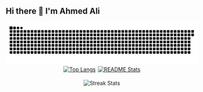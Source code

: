 ## Hi there 👋 I'm Ahmed Ali

<div align="center">
<picture>
  <source media="(prefers-color-scheme: dark)" srcset="github-contribution-grid-snake-dark.svg" />
  <source media="(prefers-color-scheme: light)" srcset="github-contribution-grid-snake.svg" />
  <img alt="github-snake" src="github-contribution-grid-snake.svg" />
</picture>
</div>
<div align="center" style="display: flex; justify-content: center; column-gap: 0.375rem;"> 
  <a href="https://github.com/ally-ahmed">
      <picture>
        <source
          srcset="https://github-readme-stats-eight-xi-56.vercel.app/api/top-langs?username=ally-ahmed&bg_color=00000000&show_icons=true&locale=en&hide=HTML&langs_count=8&layout=compact&theme=react&border_radius=10&size_weight=0.5&count_weight=0.5&exclude_repo=github-readme-stats"
          media="(prefers-color-scheme: dark)"
        />
        <source
          srcset="https://github-readme-stats-eight-xi-56.vercel.app/api/top-langs?username=ally-ahmed&bg_color=00000000&show_icons=true&locale=en&hide=HTML&langs_count=8&layout=compact&border_radius=10&size_weight=0.5&count_weight=0.5&exclude_repo=github-readme-stats"
          media="(prefers-color-scheme: light), (prefers-color-scheme: no-preference)"
        />
        <img height=200 align="center" src="https://github-readme-stats-eight-xi-56.vercel.app/api/top-langs?username=ally-ahmed&bg_color=00000000&show_icons=true&locale=en&hide=HTML&langs_count=8&layout=compact&border_radius=10&size_weight=0.5&count_weight=0.5&exclude_repo=github-readme-stats" alt="Top Langs" />
      </picture>
  </a>

  <a href="https://github.com/ally-ahmed" >
      <picture>
        <source
          srcset="https://github-readme-stats-eight-xi-56.vercel.app/api?username=ally-ahmed&bg_color=00000000&count_private=true&show_icons=true&theme=react&rank_icon=github&border_radius=10"
          media="(prefers-color-scheme: dark)"
        />
        <source
          srcset="https://github-readme-stats-eight-xi-56.vercel.app/api?username=ally-ahmed&bg_color=00000000&count_private=true&show_icons=true&rank_icon=github&border_radius=10"
          media="(prefers-color-scheme: light), (prefers-color-scheme: no-preference)"
        />
        <img align="center" height=200 src="https://github-readme-stats-eight-xi-56.vercel.app/api?username=ally-ahmed&bg_color=00000000&count_private=true&show_icons=true&rank_icon=github&border_radius=10"  alt="README Stats"/>
      </picture>
  </a>
</div>
  <!-- <img align="center" src="https://streak-stats.demolab.com/?user=ally-ahmed&background=00000000&count_private=true&theme=react&border_radius=10" alt="Streak stats"/> -->
<br />
<div align="center">
  <a>
      <picture>
        <source
          srcset="https://streak-stats.demolab.com/?user=ally-ahmed&background=00000000&count_private=true&theme=react&border_radius=10"
          media="(prefers-color-scheme: dark)"
        />
        <source
          srcset="https://streak-stats.demolab.com/?user=ally-ahmed&background=00000000&count_private=true&border_radius=10"
          media="(prefers-color-scheme: light), (prefers-color-scheme: no-preference)"
        />
        <img align="center" src="https://streak-stats.demolab.com/?user=ally-ahmed&background=00000000&count_private=true&border_radius=10" alt="Streak Stats"/>
      </picture>
  </a>
</div>
<!--
**ally-ahmed/ally-ahmed** is a ✨ _special_ ✨ repository because its `README.md` (this file) appears on your GitHub profile.

Here are some ideas to get you started:

- 🔭 I’m currently working on ...
- 🌱 I’m currently learning ...
- 👯 I’m looking to collaborate on ...
- 🤔 I’m looking for help with ...
- 💬 Ask me about ...
- 📫 How to reach me: ...
- 😄 Pronouns: ...
- ⚡ Fun fact: ...
-->
